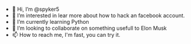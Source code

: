 - 👋 Hi, I’m @spyker5
- 👀 I’m interested in lear more about how to hack an facebook account. 
- 🌱 I’m currently learning Python
- 💞️ I’m looking to collaborate on something usefull to Elon Musk
- 📫 How to reach me, I'm fast, you can try it.

<!---
spyker5/spyker5 is a ✨ special ✨ repository because its `README.md` (this file) appears on your GitHub profile.
You can click the Preview link to take a look at your changes.
--->
